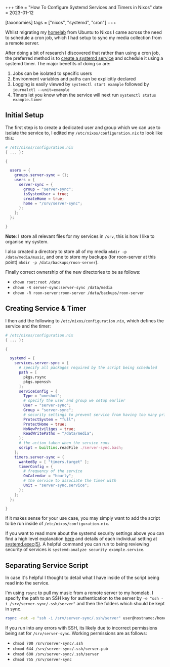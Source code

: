 +++
title = "How To Configure Systemd Services and Timers in Nixos"
date = 2023-01-12

[taxonomies]
tags = ["nixos", "systemd", "cron"]
+++

Whilst migrating my [homelab](https://github.com/mich-murphy/nix-config/blob/master/hosts/homelab/configuration.nix) from Ubuntu to Nixos I came across the need to schedule a cron job, which I had setup to sync my media collection from a remote server.

After doing a bit of research I discovered that rather than using a cron job, the preferred method is to [create a systemd service](https://paperless.blog/systemd-services-and-timers-in-nixos) and schedule it using a systemd timer. The major benefits of doing so are:

<!-- more -->

1. Jobs can be isolated to specific users
2. Environment variables and paths can be explicitly declared
3. Logging is easily viewed by `systemctl start example` followed by `journalctl --unit=example`
4. Timers let you know when the service will next run `systemctl status example.timer`

## Initial Setup

The first step is to create a dedicated user and group which we can use to isolate the service to, I edited my `/etc/nixos/configuration.nix` to look like this:

```nix
# /etc/nixos/configuration.nix
{ ... }:

{

  users = {
    groups.server-sync = {};
    users = {
      server-sync = {
        group = "server-sync";
        isSystemUser = true;
        createHome = true;
        home = "/srv/server-sync";
      };
    };
  };

}
```

**Note**: I store all relevant files for my services in `/srv`, this is how I like to organise my system.

I also created a directory to store all of my media `mkdir -p /data/media/music`, and one to store my backups (for roon-server at this point) `mkdir -p /data/backups/roon-server`).

Finally correct ownership of the new directories to be as follows:
- `chown root:root /data`
- `chown -R server-sync:server-sync /data/media`
- `chown -R roon-server:roon-server /data/backups/roon-server`

## Creating Service & Timer

I then add the following to `/etc/nixos/configuration.nix`, which defines the service and the timer:

```nix
# /etc/nixos/configuration.nix
{ ... }:

{

  systemd = {
    services.server-sync = {
      # specify all packages required by the script being scheduled
      path = [
        pkgs.rsync
        pkgs.openssh
      ];
      serviceConfig = {
        Type = "oneshot";
        # specify the user and group we setup earlier
        User = "server-sync";
        Group = "server-sync";
        # security settings to prevent service from having too many priviliges
        ProtectSystem = "full";
        ProtectHome = true;
        NoNewPriviliges = true;
        ReadWritePaths = "/data/media";
      };
      # the action taken when the service runs
      script = builtins.readFile ./server-sync.bash;
    };
    timers.server-sync = {
      wantedBy = [ "timers.target" ];
      timerConfig = {
        # frequency of the service
        OnCalendar = "hourly";
        # the service to associate the timer with
        Unit = "server-sync.service";
      };
    };
  };

}
```
If it makes sense for your use case, you may simply want to add the script to be run inside of `/etc/nixos/configuration.nix`.

If you want to read more about the systemd security settings above you can find a high level explanation [here](https://xeiaso.net/blog/paranoid-nixos-2021-07-18) and details of each individual setting at [systemd.exec(5)](https://man7.org/linux/man-pages/man5/systemd.exec.5.html). A helpful command you can run to being reviewing security of services is `systemd-analyze security example.service`.

## Separating Service Script

In case it's helpful I thought to detail what I have inside of the script being read into the service.

I'm using `rsync` to pull my music from a remote server to my homelab. I specify the path to an SSH key for authentication to the server by `-e "ssh -i /srv/server-sync/.ssh/server"` and then the folders which should be kept in sync.

```bash
rsync -nat -e "ssh -i /srv/server-sync/.ssh/server" user@hostname:/home/mm/music/ /data/media/music/
```

If you run into any errors with SSH, its likely due to incorrect permissions being set for `/srv/server-sync`. Working permissions are as follows:
- `chmod 700 /srv/server-sync/.ssh`
- `chmod 644 /srv/server-sync/.ssh/server.pub`
- `chmod 600 /srv/server-sync/.ssh/server`
- `chmod 755 /srv/server-sync`
